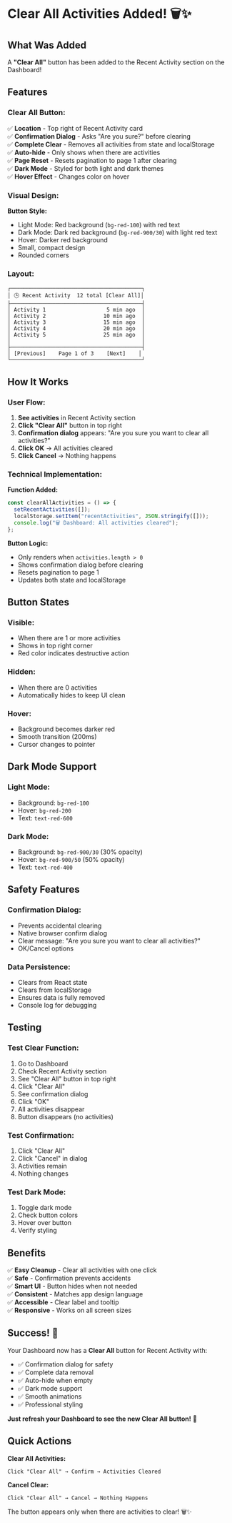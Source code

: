 # Clear All Activities Added! 🗑️✨

## What Was Added

A **"Clear All"** button has been added to the Recent Activity section on the Dashboard!

## Features

### Clear All Button:

✅ **Location** - Top right of Recent Activity card  
✅ **Confirmation Dialog** - Asks "Are you sure?" before clearing  
✅ **Complete Clear** - Removes all activities from state and localStorage  
✅ **Auto-hide** - Only shows when there are activities  
✅ **Page Reset** - Resets pagination to page 1 after clearing  
✅ **Dark Mode** - Styled for both light and dark themes  
✅ **Hover Effect** - Changes color on hover  

### Visual Design:

**Button Style:**
- Light Mode: Red background (`bg-red-100`) with red text
- Dark Mode: Dark red background (`bg-red-900/30`) with light red text
- Hover: Darker red background
- Small, compact design
- Rounded corners

### Layout:

```
┌─────────────────────────────────────────┐
│ 🕒 Recent Activity  12 total [Clear All]│
├─────────────────────────────────────────┤
│ Activity 1                   5 min ago  │
│ Activity 2                  10 min ago  │
│ Activity 3                  15 min ago  │
│ Activity 4                  20 min ago  │
│ Activity 5                  25 min ago  │
│                                         │
├─────────────────────────────────────────┤
│ [Previous]    Page 1 of 3    [Next]    │
└─────────────────────────────────────────┘
```

## How It Works

### User Flow:
1. **See activities** in Recent Activity section
2. **Click "Clear All"** button in top right
3. **Confirmation dialog** appears: "Are you sure you want to clear all activities?"
4. **Click OK** → All activities cleared
5. **Click Cancel** → Nothing happens

### Technical Implementation:

**Function Added:**
```javascript
const clearAllActivities = () => {
  setRecentActivities([]);
  localStorage.setItem("recentActivities", JSON.stringify([]));
  console.log("🗑️ Dashboard: All activities cleared");
};
```

**Button Logic:**
- Only renders when `activities.length > 0`
- Shows confirmation dialog before clearing
- Resets pagination to page 1
- Updates both state and localStorage

## Button States

### Visible:
- When there are 1 or more activities
- Shows in top right corner
- Red color indicates destructive action

### Hidden:
- When there are 0 activities
- Automatically hides to keep UI clean

### Hover:
- Background becomes darker red
- Smooth transition (200ms)
- Cursor changes to pointer

## Dark Mode Support

### Light Mode:
- Background: `bg-red-100`
- Hover: `bg-red-200`
- Text: `text-red-600`

### Dark Mode:
- Background: `bg-red-900/30` (30% opacity)
- Hover: `bg-red-900/50` (50% opacity)
- Text: `text-red-400`

## Safety Features

### Confirmation Dialog:
- Prevents accidental clearing
- Native browser confirm dialog
- Clear message: "Are you sure you want to clear all activities?"
- OK/Cancel options

### Data Persistence:
- Clears from React state
- Clears from localStorage
- Ensures data is fully removed
- Console log for debugging

## Testing

### Test Clear Function:
1. Go to Dashboard
2. Check Recent Activity section
3. See "Clear All" button in top right
4. Click "Clear All"
5. See confirmation dialog
6. Click "OK"
7. All activities disappear
8. Button disappears (no activities)

### Test Confirmation:
1. Click "Clear All"
2. Click "Cancel" in dialog
3. Activities remain
4. Nothing changes

### Test Dark Mode:
1. Toggle dark mode
2. Check button colors
3. Hover over button
4. Verify styling

## Benefits

✅ **Easy Cleanup** - Clear all activities with one click  
✅ **Safe** - Confirmation prevents accidents  
✅ **Smart UI** - Button hides when not needed  
✅ **Consistent** - Matches app design language  
✅ **Accessible** - Clear label and tooltip  
✅ **Responsive** - Works on all screen sizes  

## Success! 🎉

Your Dashboard now has a **Clear All** button for Recent Activity with:
- ✅ Confirmation dialog for safety
- ✅ Complete data removal
- ✅ Auto-hide when empty
- ✅ Dark mode support
- ✅ Smooth animations
- ✅ Professional styling

**Just refresh your Dashboard to see the new Clear All button!** 🚀

## Quick Actions

**Clear All Activities:**
```
Click "Clear All" → Confirm → Activities Cleared
```

**Cancel Clear:**
```
Click "Clear All" → Cancel → Nothing Happens
```

The button appears only when there are activities to clear! 🗑️✨
